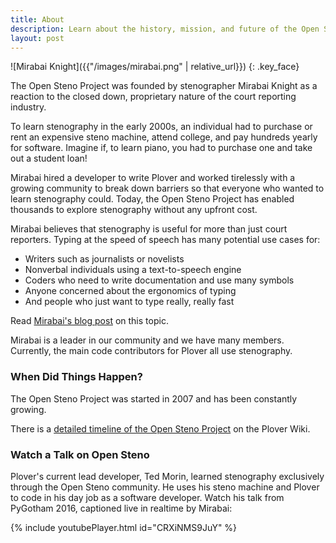 ```yaml
---
title: About
description: Learn about the history, mission, and future of the Open Steno Project
layout: post
---
```


![Mirabai Knight]({{"/images/mirabai.png" | relative_url}})
{: .key_face}

The Open Steno Project was founded by stenographer Mirabai Knight as a reaction to the closed down, proprietary nature of the court reporting industry.

To learn stenography in the early 2000s, an individual had to purchase or rent an expensive steno machine, attend college, and pay hundreds yearly for software. Imagine if, to learn piano, you had to purchase one and take out a student loan!

Mirabai hired a developer to write Plover and worked tirelessly with a growing community to break down barriers so that everyone who wanted to learn stenography could. Today, the Open Steno Project has enabled thousands to explore stenography without any upfront cost.

Mirabai believes that stenography is useful for more than just court reporters. Typing at the speed of speech has many potential use cases for:

- Writers such as journalists or novelists
- Nonverbal individuals using a text-to-speech engine
- Coders who need to write documentation and use many symbols
- Anyone concerned about the ergonomics of typing
- And people who just want to type really, really fast

Read [Mirabai's blog post](https://stenoknight.com/SpeakFingers.html) on this topic.

Mirabai is a leader in our community and we have many members. Currently, the main code contributors for Plover all use stenography.

### When Did Things Happen?

The Open Steno Project was started in 2007 and has been constantly growing.

There is a [detailed timeline of the Open Steno Project](https://plover.wiki/index.php/Open_Steno_Project_Timeline) on the Plover Wiki.

### Watch a Talk on Open Steno

Plover's current lead developer, Ted Morin, learned stenography exclusively through the Open Steno community. He uses his steno machine and Plover to code in his day job as a software developer. Watch his talk from PyGotham 2016, captioned live in realtime by Mirabai:

{% include youtubePlayer.html id="CRXiNMS9JuY" %}
